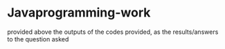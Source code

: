 # Javaprogramming-work
provided above the outputs of the codes provided, as the results/answers to the question asked
